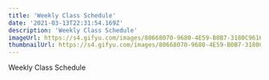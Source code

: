 ```yaml
---
title: 'Weekly Class Schedule'
date: '2021-03-13T22:31:54.169Z'
description: 'Weekly Class Schedule'
imageUrl: https://s4.gifyu.com/images/80668070-9680-4E59-B0B7-3180C961610E.png
thumbnailUrl: https://s4.gifyu.com/images/80668070-9680-4E59-B0B7-3180C961610E.png
---
```


Weekly Class Schedule
